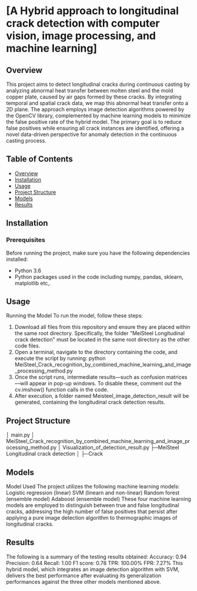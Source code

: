 # [A Hybrid approach to longitudinal crack detection with computer vision, image processing, and machine learning]

## Overview
This project aims to detect longitudinal cracks during continuous casting by analyzing abnormal heat transfer between molten steel and the mold copper plate, caused by air gaps formed by these cracks. By integrating temporal and spatial crack data, we map this abnormal heat transfer onto a 2D plane. The approach employs image detection algorithms powered by the OpenCV library, complemented by machine learning models to minimize the false positive rate of the hybrid model. The primary goal is to reduce false positives while ensuring all crack instances are identified, offering a novel data-driven perspective for anomaly detection in the continuous casting process.

## Table of Contents
- [Overview](#overview)
- [Installation](#installation)
- [Usage](#usage)
- [Project Structure](#project-structure)
- [Models](#models)
- [Results](#results)

## Installation
### Prerequisites
Before running the project, make sure you have the following dependencies installed:

- Python 3.6
- Python packages used in the code including numpy, pandas, sklearn, matplotlib etc,.


## Usage
Running the Model To run the model, follow these steps:

1. Download all files from this repository and ensure they are placed within the same root directory. Specifically, the folder "MeiSteel Longitudinal crack detection" must be located in the same root directory as the other code files.
2. Open a terminal, navigate to the directory containing the code, and execute the script by running:
python MeiSteel_Crack_recognition_by_combined_machine_learning_and_image_processing_method.py
3. Once the script runs, intermediate results—such as confusion matrices—will appear in pop-up windows. To disable these, comment out the cv.imshow() function calls in the code.
4. After execution, a folder named Meisteel_image_detection_result will be generated, containing the longitudinal crack detection results.

## Project Structure
│  main.py
│  MeiSteel_Crack_recognition_by_combined_machine_learning_and_image_processing_method.py
│  Visualization_of_detection_result.py
├─MeiSteel Longitudinal crack detection
│  ├─Crack

## Models
Model Used
The project utilizes the following machine learning models:
Logistic regression (linear)
SVM (linearn and non-linear)
Random forest (ensemble model)
Adaboost (ensemble model)
These four machine learning models are employed to distinguish between true and false longitudinal cracks, addressing the high number of false positives that persist after applying a pure image detection algorithm to thermographic images of longitudinal cracks.

## Results
The following is a summary of the testing results obtained:
Accuracy: 0.94
Precision: 0.64
Recall: 1.00
F1 score: 0.78
TPR: 100.00%
FPR: 7.27%
This hybrid model, which integrates an image detection algorithm with SVM, delivers the best performance after evaluating its generalization performances against the three other models mentioned above.
